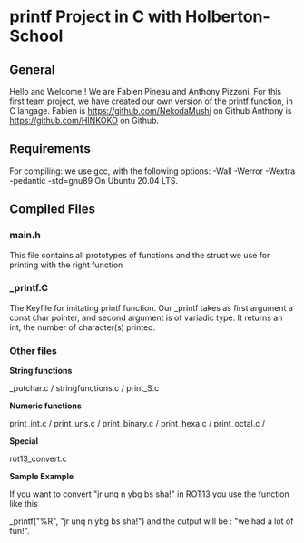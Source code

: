 # printf Project in C with Holberton-School

## General

Hello and Welcome ! We are Fabien Pineau and Anthony Pizzoni. For this first team project, we have created our own version of the printf function, in C langage.
Fabien is https://github.com/NekodaMushi on Github
Anthony is https://github.com/HINKOKO on Github.

## Requirements

For compiling: we use gcc, with the following options:
-Wall -Werror -Wextra -pedantic -std=gnu89
On Ubuntu 20.04 LTS.

## Compiled Files

### main.h

This file contains all prototypes of functions and the struct we use for printing with the right function

### \_printf.C

The Keyfile for imitating printf function.
Our \_printf takes as first argument a const char pointer, and second argument is of variadic type.
It returns an int, the number of character(s) printed.

### Other files

**String functions**

\_putchar.c / stringfunctions.c / print_S.c

**Numeric functions**

print_int.c / print_uns.c / print_binary.c / print_hexa.c / print_octal.c /

**Special**

rot13_convert.c

**Sample Example**

If you want to convert "jr unq n ybg bs sha!" in ROT13 you use the function like this

\_printf("%R", "jr unq n ybg bs sha!") and the output will be :
"we had a lot of fun!".
